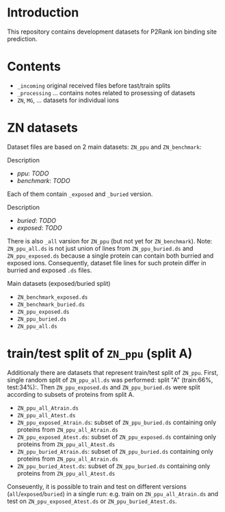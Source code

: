 # Introduction

This repository contains development datasets for P2Rank ion binding site prediction.


# Contents

* `_incoming`  original received files before tast/train splits
* `_processing` ... contains notes related to prosessing of datasets
* `ZN`, `MG`, ... datasets for individual ions


# ZN datasets

Dataset files are based on 2 main datasets: `ZN_ppu` and `ZN_benchmark`:

Description
* *ppu*: _TODO_
* *benchmark*: _TODO_

Each of them contain `_exposed` and `_buried` version.

Description
* *buried*: _TODO_
* *exposed*: _TODO_

There is also `_all` varsion for `ZN_ppu` (but not yet for `ZN_benchmark`).
Note: `ZN_ppu_all.ds` is not just union of lines from `ZN_ppu_buried.ds` and `ZN_ppu_exposed.ds` because a single protein can contain both burried and exposed ions.
Consequently, dataset file lines for such protein differ in burried and exposed `.ds` files.

Main datasets (exposed/buried split)
* `ZN_benchmark_exposed.ds`
* `ZN_benchmark_buried.ds`
* `ZN_ppu_exposed.ds`
* `ZN_ppu_buried.ds`
* `ZN_ppu_all.ds`


# train/test split of `ZN_ppu` (split A)

Additionaly there are datasets that represent train/test split of `ZN_ppu`.
First, single random split of `ZN_ppu_all.ds` was performed: split "A" (train:66%, test:34%):.
Then `ZN_ppu_exposed.ds` and `ZN_ppu_buried.ds` were split according to subsets of proteins from split A.

* `ZN_ppu_all_Atrain.ds`
* `ZN_ppu_all_Atest.ds`
* `ZN_ppu_exposed_Atrain.ds`: subset of `ZN_ppu_buried.ds` containing only proteins from `ZN_ppu_all_Atrain.ds`
* `ZN_ppu_exposed_Atest.ds`: subset of `ZN_ppu_exposed.ds` containing only proteins from `ZN_ppu_all_Atest.ds` 
* `ZN_ppu_buried_Atrain.ds`: subset of `ZN_ppu_buried.ds` containing only proteins from `ZN_ppu_all_Atrain.ds`
* `ZN_ppu_buried_Atest.ds`: subset of `ZN_ppu_buried.ds` containing only proteins from `ZN_ppu_all_Atest.ds` 

Conseuently, it is possible to train and test on different versions (`all`/`exposed`/`buried`) in a single run:
e.g. train on `ZN_ppu_all_Atrain.ds` and test on `ZN_ppu_exposed_Atest.ds` or `ZN_ppu_buried_Atest.ds`.



